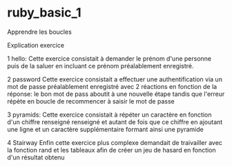 # ruby_basic_1
Apprendre les boucles

Explication exercice

1 hello:
Cette exercice consistait à demander le prénom d'une personne puis de la saluer en incluant ce prénom préalablement enregistré.

2 password
Cette exercice consistait a effectuer une authentification via un mot de passe préalablement enregistré avec 2 réactions en fonction de la réponse: le bon mot de pass aboutit à une nouvelle étape tandis que l'erreur répète en boucle de recommencer à saisir le mot de passe

3 pyramids:
Cette exercice consistait à répéter un caractère en fonction d'un chiffre renseigné renseigné et autant de fois que ce chiffre en ajoutant une ligne et un caractère supplémentaire formant ainsi une pyramide

4 Stairway
Enfin cette exercice plus complexe demandait de traivailler avec la fonction rand et les tableaux afin de créer un jeu de hasard en fonction d'un résultat obtenu

